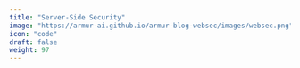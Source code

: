 ```yaml
---
title: "Server-Side Security"
image: "https://armur-ai.github.io/armur-blog-websec/images/websec.png"
icon: "code"
draft: false
weight: 97
---
```




